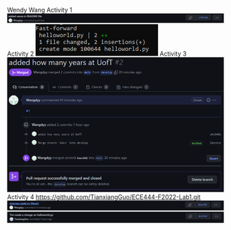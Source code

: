 Wendy Wang
Activity 1
![](images/Activity1.png)
Activity 2
![](images/Activity2.png)
Activity 3
![](images/Activity3.png)
Activity 4
https://github.com/TianxiangGuo/ECE444-F2022-Lab1.git
![](images/Activity4_1.png)
![](images/Activity4_2.png)